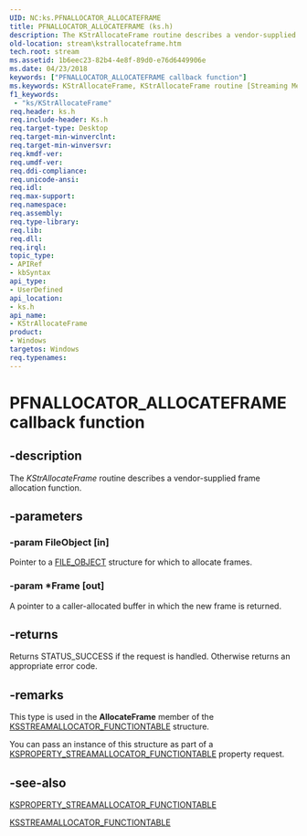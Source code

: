```yaml
---
UID: NC:ks.PFNALLOCATOR_ALLOCATEFRAME
title: PFNALLOCATOR_ALLOCATEFRAME (ks.h)
description: The KStrAllocateFrame routine describes a vendor-supplied frame allocation function.
old-location: stream\kstrallocateframe.htm
tech.root: stream
ms.assetid: 1b6eec23-82b4-4e8f-89d0-e76d6449906e
ms.date: 04/23/2018
keywords: ["PFNALLOCATOR_ALLOCATEFRAME callback function"]
ms.keywords: KStrAllocateFrame, KStrAllocateFrame routine [Streaming Media Devices], PFNALLOCATOR_ALLOCATEFRAME, ks/KStrAllocateFrame, ksfunc_a90af96e-53df-43f5-b847-ba1876b788fd.xml, stream.kstrallocateframe
f1_keywords:
 - "ks/KStrAllocateFrame"
req.header: ks.h
req.include-header: Ks.h
req.target-type: Desktop
req.target-min-winverclnt: 
req.target-min-winversvr: 
req.kmdf-ver: 
req.umdf-ver: 
req.ddi-compliance: 
req.unicode-ansi: 
req.idl: 
req.max-support: 
req.namespace: 
req.assembly: 
req.type-library: 
req.lib: 
req.dll: 
req.irql: 
topic_type:
- APIRef
- kbSyntax
api_type:
- UserDefined
api_location:
- ks.h
api_name:
- KStrAllocateFrame
product:
- Windows
targetos: Windows
req.typenames: 
---
```


# PFNALLOCATOR_ALLOCATEFRAME callback function


## -description


The <i>KStrAllocateFrame</i> routine describes a vendor-supplied frame allocation function. 


## -parameters




### -param FileObject [in]

Pointer to a <a href="https://docs.microsoft.com/windows-hardware/drivers/ddi/wdm/ns-wdm-_file_object">FILE_OBJECT</a> structure for which to allocate frames.


### -param *Frame [out]

A pointer to a caller-allocated buffer in which the new frame is returned.


## -returns



Returns STATUS_SUCCESS if the request is handled.  Otherwise returns an appropriate error code.




## -remarks



This type is used in the <b>AllocateFrame</b> member of the <a href="https://docs.microsoft.com/windows-hardware/drivers/ddi/ks/ns-ks-ksstreamallocator_functiontable">KSSTREAMALLOCATOR_FUNCTIONTABLE</a> structure.

You can pass an instance of this structure as part of a <a href="https://docs.microsoft.com/windows-hardware/drivers/stream/ksproperty-streamallocator-functiontable">KSPROPERTY_STREAMALLOCATOR_FUNCTIONTABLE</a> property request.




## -see-also




<a href="https://docs.microsoft.com/windows-hardware/drivers/stream/ksproperty-streamallocator-functiontable">KSPROPERTY_STREAMALLOCATOR_FUNCTIONTABLE</a>



<a href="https://docs.microsoft.com/windows-hardware/drivers/ddi/ks/ns-ks-ksstreamallocator_functiontable">KSSTREAMALLOCATOR_FUNCTIONTABLE</a>
 

 

